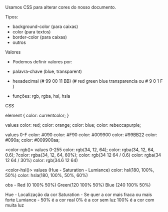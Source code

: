Usamos CSS para alterar cores do nosso documento.

Tipos:

- background-color (para caixas)
- color (para textos)
- border-color (para caixas)
- outros

Valores

- Podemos definir valores por:

- palavra-chave (blue, transparent)
- hexadecimal (# 99 00 11 BB) (# red green blue transparencia ou  # 9 0 1 F )
- funções: rgb, rgba, hsl, hsla

CSS

element {
    color: currentcolor;
}

<named-color> values
color: red;
color: orange;
color: blue;
color: rebeccapurple;

<hex-color> values 0-F
color: #090
color: #F90
color: #009900
color: #99BB22
color: #090a;
color: #009900aa;

<color-rgb()> values 0-255
color: rgb(34, 12, 64);
color: rgba(34, 12, 64, 0.6);
?color: rgba(34, 12, 64, 60%);
color: rgb(34 12 64 / 0.6)
color: rgba(34 12 64 / 30%)
color: rgb(34.6 12 64)

<color-hsl()> values (Hue - Saturation - Lumiance)
color: hsl(180, 100%, 50%)
color: hsla(180, 100%, 50%, 60%)

obs - Red (0 100% 50%) Green(120 100%  50%) Blue (240 100% 50%)

Hue - Localização da cor
Saturation - Se quer a cor mais fraca ou mais forte
Lumiance -  50% é a cor real 
            0% é a cor sem luz
            100% é a cor com muita luz
